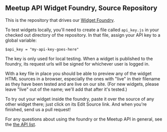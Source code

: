 Meetup API Widget Foundry, Source Repository
----------------------------------------

This is the repository that drives our [Widget Foundry][wf].

To test widgets locally, you'll need to create a file called `api_key.js` in your checked out directory of the repository. In that file, assign your API key to a global variable:

    $api_key = "my-api-key-goes-here"

The key is only used for local testing. When a widget is published to the foundry, its request urls will be signed for whichever user is logged in.

With a key file in place you should be able to preview any of the widget HTML sources in a browser, especially the ones with "live" in their filename as they have been tested and are live on our site. (For new widgets, please leave "live" out of the name; we'll add that after it's tested.) 

To try out your widget inside the foundry, paste it over the source of any other widget there; just click on its Edit Source link. And when you're finished, send us a pull request!

For any questions about using the foundry or the Meetup API in general, see the [the API list][list].

[wf]: http://www.meetup.com/meetup_api/foundry/
[list]: http://groups.google.com/group/meetup-api/topics
